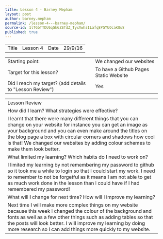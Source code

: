 ```yaml
---
title: Lesson 4 - Barney Mepham
layout: post
author: barney.mepham
permalink: /lesson-4---barney-mepham/
source-id: 1lTGbTTDU6qGk6ZSTdZ_TyxVwhzILafq8PGYUOcaKUu8
published: true
---
```

<table>
  <tr>
    <td>Title</td>
    <td>Lesson 4</td>
    <td>Date</td>
    <td>29/9/16</td>
  </tr>
</table>


<table>
  <tr>
    <td>Starting point:</td>
    <td>We changed our websites</td>
  </tr>
  <tr>
    <td>Target for this lesson?</td>
    <td>To have a Github Pages Static Website</td>
  </tr>
  <tr>
    <td>Did I reach my target? 
(add details to "Lesson Review")</td>
    <td>Yes</td>
  </tr>
</table>


<table>
  <tr>
    <td>Lesson Review</td>
  </tr>
  <tr>
    <td>How did I learn? What strategies were effective? </td>
  </tr>
  <tr>
    <td>I learnt that there were many different things that you can change on your website for instance you can get an image as your background and you can even make around the titles on the blog page a box with circular corners and shadows how cool is that! We changed our websites by adding colour schemes to make them look better.</td>
  </tr>
  <tr>
    <td>What limited my learning? Which habits do I need to work on? </td>
  </tr>
  <tr>
    <td>I limited my learning by not remembering my password to github so it took me a while to login so that I could start my work. I need to remember to not be forgetful as it means I am not able to get as much work done in the lesson than I could have if I had remembered my password!</td>
  </tr>
  <tr>
    <td>What will I change for next time? How will I improve my learning?</td>
  </tr>
  <tr>
    <td>Next time I will make more complex things on my website because this week I changed the colour of the background and fonts as well as a few other things such as adding tables so that the posts will look better. I will improve my learning by doing more research so I can add things more quickly to my website.</td>
  </tr>
</table>


